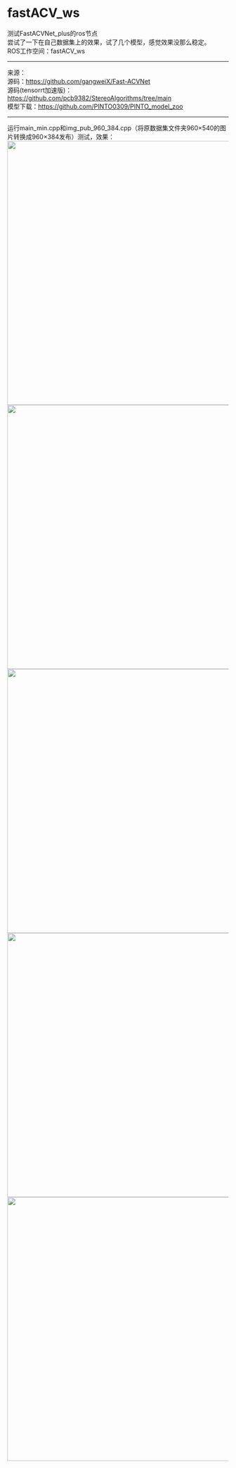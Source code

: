 # fastACV_ws
测试FastACVNet_plus的ros节点<br />
尝试了一下在自己数据集上的效果，试了几个模型，感觉效果没那么稳定。<br />
ROS工作空间：fastACV_ws<br />
***
来源：<br />
源码：https://github.com/gangweiX/Fast-ACVNet<br />
源码(tensorrt加速版)：https://github.com/pcb9382/StereoAlgorithms/tree/main<br />
模型下载：https://github.com/PINTO0309/PINTO_model_zoo<br />
***
运行main_min.cpp和img_pub_960_384.cpp（将原数据集文件夹960×540的图片转换成960×384发布）测试，效果：<br />
<img src="https://github.com/HLkyss/fastACV_ws/assets/69629475/f43bdff6-ae72-4e46-ad4f-da53e7e89c55" width="600"> <br />
<img src="https://github.com/HLkyss/fastACV_ws/assets/69629475/f6278b42-004d-4e94-acd8-6ace493ad2b7" width="600"> <br />
<img src="https://github.com/HLkyss/fastACV_ws/assets/69629475/e8ac224b-ba66-4b17-a6c6-a53e2c6c889f" width="600"> <br />
<img src="https://github.com/HLkyss/fastACV_ws/assets/69629475/d3d168c0-8d4b-48c7-8784-42f8ff163714" width="600"> <br />
<img src="https://github.com/HLkyss/fastACV_ws/assets/69629475/7dafc63c-864e-4d2e-bc04-7a603fe0d9b7" width="600"> <br />

